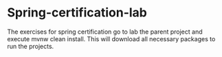 # Spring-certification-lab
The exercises for spring certification
go to lab the parent project and execute mvnw clean install. This will download all necessary packages to run the projects.
